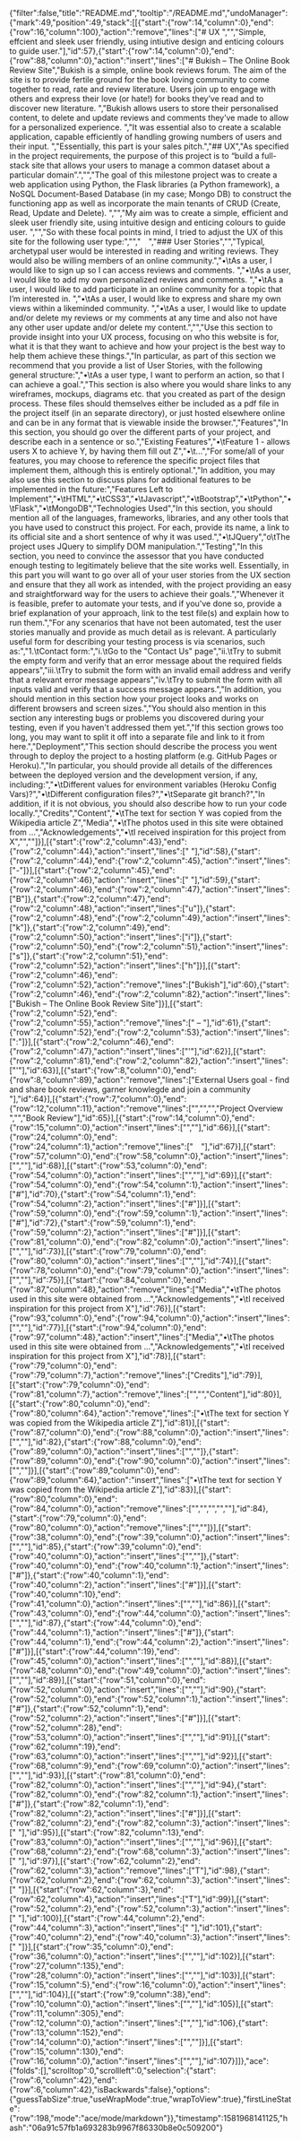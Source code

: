 {"filter":false,"title":"README.md","tooltip":"/README.md","undoManager":{"mark":49,"position":49,"stack":[[{"start":{"row":14,"column":0},"end":{"row":16,"column":100},"action":"remove","lines":["# UX ","","Simple, effcient and sleek user friendly, using intiutive design and enticing colours to guide user."],"id":57},{"start":{"row":14,"column":0},"end":{"row":88,"column":0},"action":"insert","lines":["# Bukish – The Online Book Review Site","Bukish is a simple, online book reviews forum. The aim of the site is to provide fertile ground for the book loving community to come together to read, rate and review literature. Users join up to engage with others and express their love (or hate!) for books they’ve read and to discover new literature. ","Bukish allows users to store their personalised content, to delete and update reviews and comments they’ve made to allow for a personalized experience. ","It was essential also to create a scalable application, capable efficiently of handling growing numbers of users and their input. ","Essentially, this part is your sales pitch.","## UX","As specified in the project requirements, the purpose of this project is to “build a full-stack site that allows your users to manage a common dataset about a particular domain”.","","The goal of this milestone project was to create a web application using Python, the Flask libraries (a Python framework), a NoSQL Document-Based Database (in my case; Mongo DB) to construct the functioning app as well as incorporate the main tenants of CRUD (Create, Read, Update and Delete). ","","My aim was to create a simple, efficient and sleek user friendly site, using intuitive design and enticing colours to guide user. ","","So with these focal points in mind, I tried to adjust the UX of this site for the following user type:",""," ","### User Stories","","Typical, archetypal user would be interested in reading and writing reviews. They would also be willing members of an online community.","•\tAs a user, I would like to sign up so I can access reviews and comments. ","•\tAs a user, I would like to add my own personalized reviews and comments. ","•\tAs a user, I would like to add participate in an online community for a topic that I’m interested in. ","•\tAs a user, I would like to express and share my own views within a likeminded community. ","•\tAs a user, I would like to update and/or delete my reviews or my comments at any time and also not have any other user update and/or delete my content.","","Use this section to provide insight into your UX process, focusing on who this website is for, what it is that they want to achieve and how your project is the best way to help them achieve these things.","In particular, as part of this section we recommend that you provide a list of User Stories, with the following general structure:","•\tAs a user type, I want to perform an action, so that I can achieve a goal.","This section is also where you would share links to any wireframes, mockups, diagrams etc. that you created as part of the design process. These files should themselves either be included as a pdf file in the project itself (in an separate directory), or just hosted elsewhere online and can be in any format that is viewable inside the browser.","Features","In this section, you should go over the different parts of your project, and describe each in a sentence or so.","Existing Features","•\tFeature 1 - allows users X to achieve Y, by having them fill out Z","•\t...","For some/all of your features, you may choose to reference the specific project files that implement them, although this is entirely optional.","In addition, you may also use this section to discuss plans for additional features to be implemented in the future:","Features Left to Implement","•\tHTML","•\tCSS3","•\tJavascript","•\tBootstrap","•\tPython","•\tFlask","•\tMongoDB","Technologies Used","In this section, you should mention all of the languages, frameworks, libraries, and any other tools that you have used to construct this project. For each, provide its name, a link to its official site and a short sentence of why it was used.","•\tJQuery","o\tThe project uses JQuery to simplify DOM manipulation.","Testing","In this section, you need to convince the assessor that you have conducted enough testing to legitimately believe that the site works well. Essentially, in this part you will want to go over all of your user stories from the UX section and ensure that they all work as intended, with the project providing an easy and straightforward way for the users to achieve their goals.","Whenever it is feasible, prefer to automate your tests, and if you've done so, provide a brief explanation of your approach, link to the test file(s) and explain how to run them.","For any scenarios that have not been automated, test the user stories manually and provide as much detail as is relevant. A particularly useful form for describing your testing process is via scenarios, such as:","1.\tContact form:","i.\tGo to the \"Contact Us\" page","ii.\tTry to submit the empty form and verify that an error message about the required fields appears","iii.\tTry to submit the form with an invalid email address and verify that a relevant error message appears","iv.\tTry to submit the form with all inputs valid and verify that a success message appears.","In addition, you should mention in this section how your project looks and works on different browsers and screen sizes.","You should also mention in this section any interesting bugs or problems you discovered during your testing, even if you haven't addressed them yet.","If this section grows too long, you may want to split it off into a separate file and link to it from here.","Deployment","This section should describe the process you went through to deploy the project to a hosting platform (e.g. GitHub Pages or Heroku).","In particular, you should provide all details of the differences between the deployed version and the development version, if any, including:","•\tDifferent values for environment variables (Heroku Config Vars)?","•\tDifferent configuration files?","•\tSeparate git branch?","In addition, if it is not obvious, you should also describe how to run your code locally.","Credits","Content","•\tThe text for section Y was copied from the Wikipedia article Z","Media","•\tThe photos used in this site were obtained from ...","Acknowledgements","•\tI received inspiration for this project from X","",""]}],[{"start":{"row":2,"column":43},"end":{"row":2,"column":44},"action":"insert","lines":[" "],"id":58},{"start":{"row":2,"column":44},"end":{"row":2,"column":45},"action":"insert","lines":["-"]}],[{"start":{"row":2,"column":45},"end":{"row":2,"column":46},"action":"insert","lines":[" "],"id":59},{"start":{"row":2,"column":46},"end":{"row":2,"column":47},"action":"insert","lines":["B"]},{"start":{"row":2,"column":47},"end":{"row":2,"column":48},"action":"insert","lines":["u"]},{"start":{"row":2,"column":48},"end":{"row":2,"column":49},"action":"insert","lines":["k"]},{"start":{"row":2,"column":49},"end":{"row":2,"column":50},"action":"insert","lines":["i"]},{"start":{"row":2,"column":50},"end":{"row":2,"column":51},"action":"insert","lines":["s"]},{"start":{"row":2,"column":51},"end":{"row":2,"column":52},"action":"insert","lines":["h"]}],[{"start":{"row":2,"column":46},"end":{"row":2,"column":52},"action":"remove","lines":["Bukish"],"id":60},{"start":{"row":2,"column":46},"end":{"row":2,"column":82},"action":"insert","lines":["Bukish – The Online Book Review Site"]}],[{"start":{"row":2,"column":52},"end":{"row":2,"column":55},"action":"remove","lines":[" – "],"id":61},{"start":{"row":2,"column":52},"end":{"row":2,"column":53},"action":"insert","lines":[":"]}],[{"start":{"row":2,"column":46},"end":{"row":2,"column":47},"action":"insert","lines":["'"],"id":62}],[{"start":{"row":2,"column":81},"end":{"row":2,"column":82},"action":"insert","lines":["'"],"id":63}],[{"start":{"row":8,"column":0},"end":{"row":8,"column":89},"action":"remove","lines":["External Users goal - find and share book reviews, garner knowlegde and join a community "],"id":64}],[{"start":{"row":7,"column":0},"end":{"row":12,"column":11},"action":"remove","lines":["","","","Project Overview ","","Book Review"],"id":65}],[{"start":{"row":14,"column":0},"end":{"row":15,"column":0},"action":"insert","lines":["",""],"id":66}],[{"start":{"row":24,"column":0},"end":{"row":24,"column":1},"action":"remove","lines":[" "],"id":67}],[{"start":{"row":57,"column":0},"end":{"row":58,"column":0},"action":"insert","lines":["",""],"id":68}],[{"start":{"row":53,"column":0},"end":{"row":54,"column":0},"action":"insert","lines":["",""],"id":69}],[{"start":{"row":54,"column":0},"end":{"row":54,"column":1},"action":"insert","lines":["#"],"id":70},{"start":{"row":54,"column":1},"end":{"row":54,"column":2},"action":"insert","lines":["#"]}],[{"start":{"row":59,"column":0},"end":{"row":59,"column":1},"action":"insert","lines":["#"],"id":72},{"start":{"row":59,"column":1},"end":{"row":59,"column":2},"action":"insert","lines":["#"]}],[{"start":{"row":81,"column":0},"end":{"row":82,"column":0},"action":"insert","lines":["",""],"id":73}],[{"start":{"row":79,"column":0},"end":{"row":80,"column":0},"action":"insert","lines":["",""],"id":74}],[{"start":{"row":78,"column":0},"end":{"row":79,"column":0},"action":"insert","lines":["",""],"id":75}],[{"start":{"row":84,"column":0},"end":{"row":87,"column":48},"action":"remove","lines":["Media","•\tThe photos used in this site were obtained from ...","Acknowledgements","•\tI received inspiration for this project from X"],"id":76}],[{"start":{"row":93,"column":0},"end":{"row":94,"column":0},"action":"insert","lines":["",""],"id":77}],[{"start":{"row":94,"column":0},"end":{"row":97,"column":48},"action":"insert","lines":["Media","•\tThe photos used in this site were obtained from ...","Acknowledgements","•\tI received inspiration for this project from X"],"id":78}],[{"start":{"row":79,"column":0},"end":{"row":79,"column":7},"action":"remove","lines":["Credits"],"id":79}],[{"start":{"row":79,"column":0},"end":{"row":81,"column":7},"action":"remove","lines":["","","Content"],"id":80}],[{"start":{"row":80,"column":0},"end":{"row":80,"column":64},"action":"remove","lines":["•\tThe text for section Y was copied from the Wikipedia article Z"],"id":81}],[{"start":{"row":87,"column":0},"end":{"row":88,"column":0},"action":"insert","lines":["",""],"id":82},{"start":{"row":88,"column":0},"end":{"row":89,"column":0},"action":"insert","lines":["",""]},{"start":{"row":89,"column":0},"end":{"row":90,"column":0},"action":"insert","lines":["",""]}],[{"start":{"row":89,"column":0},"end":{"row":89,"column":64},"action":"insert","lines":["•\tThe text for section Y was copied from the Wikipedia article Z"],"id":83}],[{"start":{"row":80,"column":0},"end":{"row":84,"column":0},"action":"remove","lines":["","","","",""],"id":84},{"start":{"row":79,"column":0},"end":{"row":80,"column":0},"action":"remove","lines":["",""]}],[{"start":{"row":38,"column":0},"end":{"row":39,"column":0},"action":"insert","lines":["",""],"id":85},{"start":{"row":39,"column":0},"end":{"row":40,"column":0},"action":"insert","lines":["",""]},{"start":{"row":40,"column":0},"end":{"row":40,"column":1},"action":"insert","lines":["#"]},{"start":{"row":40,"column":1},"end":{"row":40,"column":2},"action":"insert","lines":["#"]}],[{"start":{"row":40,"column":10},"end":{"row":41,"column":0},"action":"insert","lines":["",""],"id":86}],[{"start":{"row":43,"column":0},"end":{"row":44,"column":0},"action":"insert","lines":["",""],"id":87},{"start":{"row":44,"column":0},"end":{"row":44,"column":1},"action":"insert","lines":["#"]},{"start":{"row":44,"column":1},"end":{"row":44,"column":2},"action":"insert","lines":["#"]}],[{"start":{"row":44,"column":19},"end":{"row":45,"column":0},"action":"insert","lines":["",""],"id":88}],[{"start":{"row":48,"column":0},"end":{"row":49,"column":0},"action":"insert","lines":["",""],"id":89}],[{"start":{"row":51,"column":0},"end":{"row":52,"column":0},"action":"insert","lines":["",""],"id":90},{"start":{"row":52,"column":0},"end":{"row":52,"column":1},"action":"insert","lines":["#"]},{"start":{"row":52,"column":1},"end":{"row":52,"column":2},"action":"insert","lines":["#"]}],[{"start":{"row":52,"column":28},"end":{"row":53,"column":0},"action":"insert","lines":["",""],"id":91}],[{"start":{"row":62,"column":19},"end":{"row":63,"column":0},"action":"insert","lines":["",""],"id":92}],[{"start":{"row":68,"column":9},"end":{"row":69,"column":0},"action":"insert","lines":["",""],"id":93}],[{"start":{"row":81,"column":0},"end":{"row":82,"column":0},"action":"insert","lines":["",""],"id":94},{"start":{"row":82,"column":0},"end":{"row":82,"column":1},"action":"insert","lines":["#"]},{"start":{"row":82,"column":1},"end":{"row":82,"column":2},"action":"insert","lines":["#"]}],[{"start":{"row":82,"column":2},"end":{"row":82,"column":3},"action":"insert","lines":[" "],"id":95}],[{"start":{"row":82,"column":13},"end":{"row":83,"column":0},"action":"insert","lines":["",""],"id":96}],[{"start":{"row":68,"column":2},"end":{"row":68,"column":3},"action":"insert","lines":[" "],"id":97}],[{"start":{"row":62,"column":2},"end":{"row":62,"column":3},"action":"remove","lines":["T"],"id":98},{"start":{"row":62,"column":2},"end":{"row":62,"column":3},"action":"insert","lines":[" "]}],[{"start":{"row":62,"column":3},"end":{"row":62,"column":4},"action":"insert","lines":["T"],"id":99}],[{"start":{"row":52,"column":2},"end":{"row":52,"column":3},"action":"insert","lines":[" "],"id":100}],[{"start":{"row":44,"column":2},"end":{"row":44,"column":3},"action":"insert","lines":[" "],"id":101},{"start":{"row":40,"column":2},"end":{"row":40,"column":3},"action":"insert","lines":[" "]}],[{"start":{"row":35,"column":0},"end":{"row":36,"column":0},"action":"insert","lines":["",""],"id":102}],[{"start":{"row":27,"column":135},"end":{"row":28,"column":0},"action":"insert","lines":["",""],"id":103}],[{"start":{"row":15,"column":5},"end":{"row":16,"column":0},"action":"insert","lines":["",""],"id":104}],[{"start":{"row":9,"column":38},"end":{"row":10,"column":0},"action":"insert","lines":["",""],"id":105}],[{"start":{"row":11,"column":305},"end":{"row":12,"column":0},"action":"insert","lines":["",""],"id":106},{"start":{"row":13,"column":152},"end":{"row":14,"column":0},"action":"insert","lines":["",""]}],[{"start":{"row":15,"column":130},"end":{"row":16,"column":0},"action":"insert","lines":["",""],"id":107}]]},"ace":{"folds":[],"scrolltop":0,"scrollleft":0,"selection":{"start":{"row":6,"column":42},"end":{"row":6,"column":42},"isBackwards":false},"options":{"guessTabSize":true,"useWrapMode":true,"wrapToView":true},"firstLineState":{"row":198,"mode":"ace/mode/markdown"}},"timestamp":1581968141125,"hash":"06a91c57fb1a693283b9967f86330b8e0c509200"}